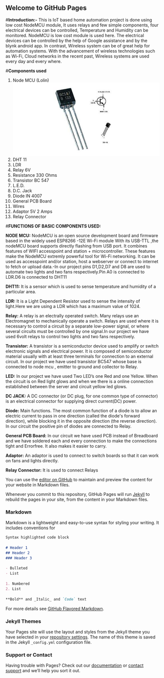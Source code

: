 ## Welcome to GitHub Pages
#**Introduction:-**
This is IoT based home automation project is done using low cost NodeMCU module, It uses relays and few simple components, four electrical devices can be controlled, Temperature and Humidity can be monitored. NodeMCU is low cost module is used here. The electrical devices can be controlled by the help of Google assistance and by the blynk android app. In contrast, Wireless system can be of great help for automation systems. With the advancement of wireless technologies such as Wi-Fi, Cloud networks in the recent past, Wireless systems are used every day and every where.

#**Components used**
1. Node MCU (Lolin)
![](https://github.com/Trivediujjwal/home-automation/blob/master/4177ZsM1EpL._SX522_.jpg)
2. DHT 11 
3. LDR 
4. Relay 6V 
5. Resistance 330 Ohms
6. Transistor  BC 547
7. L.E.D.
8. D.C. Jack
9. Diode IN 4007
10. General PCB Board
11. Wires
12. Adaptor 5V 2 Amps
13. Relay Connector

#**FUNCTIONS OF BASIC  COMPONENTS USED:**

**NODE MCU:**
NodeMCU is an open source development board and firmware based in the
 widely used ESP8266 -12E Wi-Fi module With its USB-TTL ,the nodeMCU 
board supports directly flashing from USB port. It combines features of WIFI
 accesspoint and station + microcontroller. These features   make the NodeMCU
 extremly powerful tool for Wi-Fi networking. It can be used as accesspoint and/or
 station, host a webserver or connect to internet to fetch or upload data.-In our 
project pins D1,D2,D7 and D8 are used to automate two lights and two fans
 respectively.Pin A0 is connected to LDR.D6 is connected to DHT11


**DHT11:** It is a sensor which is used to sense temperature and humidity of a 
 particular area.


**LDR:** It is a Light Dependent Resistor  used to sense the intensity of light.Here
 we are using a  LDR which has a maximum value of 1024.


**Relay:** A relay is an electrally operated switch. Many relays use an
Electromagnet to mechanically operate a switch. Relays are used where it is
 necessary to control a circuit by a separate low-power signal, or where several
 circuits must be controlled by one signal.In our project we have used  6volt
 relays to control two lights and two fans respectively.


**Transistor:** A transistor is a semiconductor device used to amplify or switch
electronic signals and electrical power. It is composed of semiconductor material 
usually with at least three terminals for connection to an external circuit.
In our project we have used transistor BC547  whose base is connected to node mcu ,
emitter to ground and collector to Relay.


**LED:** In our project we have used Two LED’s one Red and one Yellow.
When the circuit is on Red light glows and when we there is a online connection 
established  between the server and circuit yellow led glows.


**DC JACK:** A DC connector (or DC plug, for one common type of connector)
is an electrical connector for supplying direct current(DC) power.


**Diode:** Main functions. The most common function of a diode is to allow an 
electric current to pass in one direction (called the diode's forward direction),
while blocking it in the opposite direction (the reverse direction).
In our circuit  the positive pin of diodes are connected to  Relay.


**General PCB Board:** In our circuit we have used PCB instead of Breadboard 
and we have soldered each and every connection to make the connections tight  and Errorfree.
It  also makes it easier to carry.


**Adaptor:** An adaptor is used to connect to switch boards so that it can work on fans and lights directly.


**Relay Connector:** It is used to connect Relays

You can use the [editor on GitHub](https://github.com/Trivediujjwal/home-automation/edit/master/README.md) to maintain and preview the content for your website in Markdown files.

Whenever you commit to this repository, GitHub Pages will run [Jekyll](https://jekyllrb.com/) to rebuild the pages in your site, from the content in your Markdown files.

### Markdown

Markdown is a lightweight and easy-to-use syntax for styling your writing. It includes conventions for

```markdown
Syntax highlighted code block

# Header 1
## Header 2
### Header 3

- Bulleted
- List

1. Numbered
2. List

**Bold** and _Italic_ and `Code` text

```

For more details see [GitHub Flavored Markdown](https://guides.github.com/features/mastering-markdown/).

### Jekyll Themes

Your Pages site will use the layout and styles from the Jekyll theme you have selected in your [repository settings](https://github.com/Trivediujjwal/home-automation/settings). The name of this theme is saved in the Jekyll `_config.yml` configuration file.

### Support or Contact

Having trouble with Pages? Check out our [documentation](https://help.github.com/categories/github-pages-basics/) or [contact support](https://github.com/contact) and we’ll help you sort it out.

